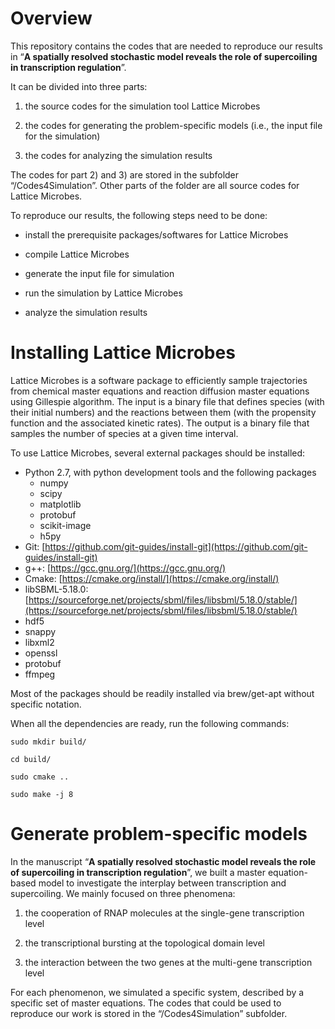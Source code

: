 # Overview

This repository contains the codes that are needed to reproduce our results in “**A spatially resolved stochastic model reveals the role of supercoiling in transcription regulation**”. 

It can be divided into three parts:

1) the source codes for the simulation tool Lattice Microbes 

2) the codes for generating the problem-specific models (i.e., the input file for the simulation)

3) the codes for analyzing the simulation results

The codes for part 2) and 3) are stored in the subfolder “/Codes4Simulation”. Other parts of the folder are all source codes for Lattice Microbes. 

To reproduce our results, the following steps need to be done:

* install the prerequisite packages/softwares for Lattice Microbes

* compile Lattice Microbes 

* generate the input file for simulation

* run the simulation by Lattice Microbes 

* analyze the simulation results 

# Installing Lattice Microbes

Lattice Microbes is a software package to efficiently sample trajectories from chemical master equations and reaction diffusion master equations using Gillespie algorithm. The input is a binary file that defines species (with their initial numbers) and the reactions between them (with the propensity function and the associated kinetic rates). The output is a binary file that samples the number of species at a given time interval. 

To use Lattice Microbes, several external packages should be installed:

- Python 2.7, with python development tools and the following packages
    - numpy
    - scipy
    - matplotlib
    - protobuf
    - scikit-image
    - h5py
- Git: [https://github.com/git-guides/install-git](https://github.com/git-guides/install-git)
- g++: [https://gcc.gnu.org/](https://gcc.gnu.org/)
- Cmake: [https://cmake.org/install/](https://cmake.org/install/)
- libSBML-5.18.0: [https://sourceforge.net/projects/sbml/files/libsbml/5.18.0/stable/](https://sourceforge.net/projects/sbml/files/libsbml/5.18.0/stable/)
- hdf5
- snappy
- libxml2
- openssl
- protobuf
- ffmpeg

Most of the packages should be readily installed via brew/get-apt without specific notation. 

When all the dependencies are ready, run the following commands:

`sudo mkdir build/`

`cd build/`

`sudo cmake ..`

`sudo make -j 8`

# Generate problem-specific models

In the manuscript “**A spatially resolved stochastic model reveals the role of supercoiling in transcription regulation**”, we built a master equation-based model to investigate the interplay between transcription and supercoiling. We mainly focused on three phenomena:

1) the cooperation of RNAP molecules at the single-gene transcription level

2) the transcriptional bursting at the topological domain level

3) the interaction between the two genes at the multi-gene transcription level

For each phenomenon, we simulated a specific system, described by a specific set of master equations. The codes that could be used to reproduce our work is stored in the “/Codes4Simulation” subfolder. 
